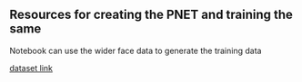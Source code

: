 ## Resources for creating the PNET and training the same 


Notebook can use the wider face data to generate the training data 



[dataset link](https://www.kaggle.com/avikrams/mtcnn-fnet-training)
